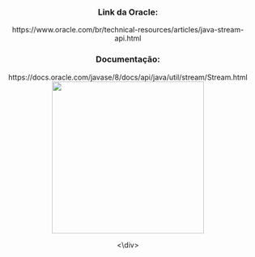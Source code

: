 <div align="center">

<h3>Link da Oracle:</h3> https://www.oracle.com/br/technical-resources/articles/java-stream-api.html <br>
<h3>Documentação:</h3> https://docs.oracle.com/javase/8/docs/api/java/util/stream/Stream.html
<img src="https://github.com/GuilhermeVRF/StreamAPI/assets/98266333/40b9f216-f7f6-460a-8f6f-00f8eadf8dd2" widt="auto" height="300px">

<\div>

